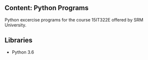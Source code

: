 ## Content: Python Programs

Python excercise programs for the course 15IT322E offered by SRM University.

## Libraries
* Python 3.6
